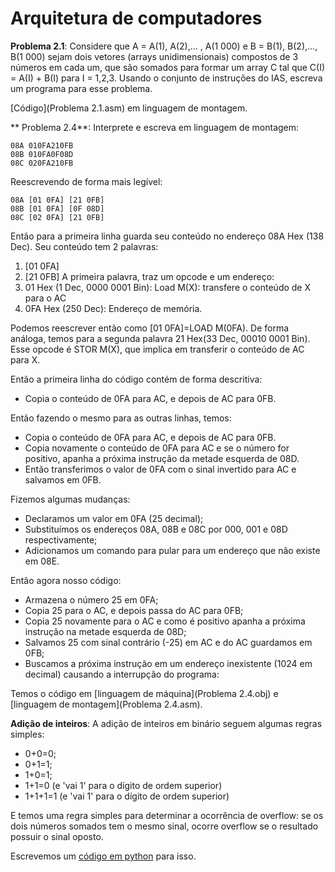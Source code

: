 ﻿# Arquitetura de computadores

**Problema 2.1**:
Considere que A = A(1), A(2),... , A(1 000) e B = B(1), B(2),..., B(1 000) sejam dois vetores (arrays unidimensionais) compostos de 3 números em cada um, que são somados para formar um array C tal que C(I) = A(I) + B(I) para I = 1,2,3. Usando o conjunto de instruções do IAS, escreva um programa para esse problema. 

[Código](Problema 2.1.asm) em linguagem de montagem.

** Problema 2.4**:
Interprete e escreva em linguagem de montagem:
```
08A 010FA210FB
08B 010FA0F08D
08C 020FA210FB
```

Reescrevendo de forma mais legível:
```
08A [01 0FA] [21 0FB]
08B [01 0FA] [0F 08D]
08C [02 0FA] [21 0FB]
```
Então para a primeira linha guarda seu conteúdo no endereço 08A Hex (138 Dec). Seu conteúdo tem 2 palavras:
1. [01 0FA]
2. [21 0FB]
A primeira palavra, traz um opcode e um endereço:
1. 01 Hex (1 Dec, 0000 0001 Bin): Load M(X): transfere o conteúdo de X para o AC
2. 0FA Hex (250 Dec): Endereço de memória.

Podemos reescrever então como [01 0FA]=LOAD M(0FA). De forma análoga, temos para a segunda palavra 21 Hex(33 Dec, 00010 0001 Bin). Esse opcode é STOR M(X), que implica em transferir o conteúdo de AC para X.

Então a primeira linha do código contém de forma descritiva:
- Copia o conteúdo de 0FA para AC, e depois de AC para 0FB.

Então fazendo o mesmo para as outras linhas, temos:
- Copia o conteúdo de 0FA para AC, e depois de AC para 0FB.
- Copia novamente o conteúdo de 0FA para AC e se o número for positivo, apanha a próxima instrução da metade esquerda de 08D.
- Então transferimos o valor de 0FA com o sinal invertido para AC e salvamos em 0FB.

Fizemos algumas mudanças:
- Declaramos um valor em 0FA (25 decimal);
- Substituímos os endereços 08A, 08B e 08C por 000, 001 e 08D respectivamente;
- Adicionamos um comando para pular para um endereço que não existe em 08E.

Então agora nosso código:
- Armazena o número 25 em 0FA;
- Copia 25 para o AC, e depois passa do AC para 0FB;
- Copia 25 novamente para o AC e como é positivo apanha a próxima instrução na metade esquerda de 08D;
- Salvamos 25 com sinal contrário (-25) em AC e do AC guardamos em 0FB;
- Buscamos a próxima instrução em um endereço inexistente (1024 em decimal) causando a interrupção do programa:

Temos o código em [linguagem de máquina](Problema 2.4.obj) e [linguagem de montagem](Problema 2.4.asm).

**Adição de inteiros**:
A adição de inteiros em binário seguem algumas regras simples:
- 0+0=0;
- 0+1=1;
- 1+0=1;
- 1+1=0 (e 'vai 1' para o dígito de ordem superior)
- 1+1+1=1 (e 'vai 1' para o dígito de ordem superior)

E temos uma regra simples para determinar a ocorrência de overflow: se os dois números somados tem o mesmo sinal, ocorre overflow se o resultado possuir o sinal oposto.

Escrevemos um [código em python](overflow.py) para isso.
